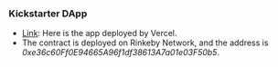 ### Kickstarter DApp
- [Link](https://kickstarter-dapp-goodhat.vercel.app/): Here is the app deployed by Vercel.
- The contract is deployed on Rinkeby Network, and the address is *0xe36c60Ff0E94665A96f1df38613A7a01e03F50b5*.
